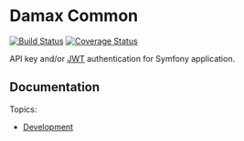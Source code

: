 # Damax Common

[![Build Status](https://travis-ci.org/lakiboy/damax-c9.svg?branch=master)](https://travis-ci.org/lakiboy/damax-common) [![Coverage Status](https://coveralls.io/repos/lakiboy/damax-common/badge.svg?branch=master&service=github)](https://coveralls.io/github/lakiboy/damax-common?branch=master)

API key and/or [JWT](https://jwt.io/) authentication for Symfony application.

## Documentation

Topics:

- [Development](doc/development.md)
